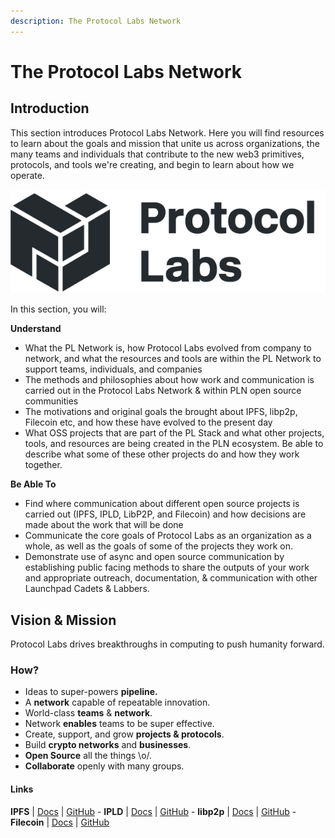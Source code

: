 ```yaml
---
description: The Protocol Labs Network
---
```


# The Protocol Labs Network

## **Introduction**

This section introduces Protocol Labs Network. Here you will find resources to learn about the goals and mission that unite us across organizations, the many teams and individuals that contribute to the new web3 primitives, protocols, and tools we're creating, and begin to learn about how we operate.

![Protocol Labs Logo](../../.gitbook/assets/ARCHIV-protocol-labs-logo-horizontal-alt-black.png)

In this section, you will:

**Understand**

* What the PL Network is, how Protocol Labs evolved from company to network, and what the resources and tools are within the PL Network to support teams, individuals, and companies
* The methods and philosophies about how work and communication is carried out in the Protocol Labs Network & within PLN open source communities
* The motivations and original goals the brought about IPFS, libp2p, Filecoin etc, and how these have evolved to the present day
* What OSS projects that are part of the PL Stack and what other projects, tools, and resources are being created in the PLN ecosystem. Be able to describe what some of these other projects do and how they work together.

**Be Able To**

* Find where communication about different open source projects is carried out (IPFS, IPLD, LibP2P, and Filecoin) and how decisions are made about the work that will be done
* Communicate the core goals of Protocol Labs as an organization as a whole, as well as the goals of some of the projects they work on.
* Demonstrate use of async and open source communication by establishing public facing methods to share the outputs of your work and appropriate outreach, documentation, & communication with other Launchpad Cadets & Labbers.

## Vision & Mission

Protocol Labs drives breakthroughs in computing to push humanity forward.

### How?

* Ideas to super-powers **pipeline.**
* A **network** capable of repeatable innovation.
* World-class **teams** & **network**.
* Network **enables** teams to be super effective.
* Create, support, and grow **projects & protocols**.
* Build **crypto networks** and **businesses**.
* **Open Source** all the things \o/.
* **Collaborate** openly with many groups.

#### Links

**IPFS** | [Docs](https://docs.ipfs.io) | [GitHub](https://github.com/ipfs) - **IPLD** | [Docs](https://ipld.io/docs/) | [GitHub](https://github.com/ipld) - **libp2p** | [Docs](https://docs.libp2p.io) | [GitHub](https://github.com/libp2p) - **Filecoin** | [Docs](https://docs.filecoin.io) | [GitHub](https://github.com/filecoin-project)

